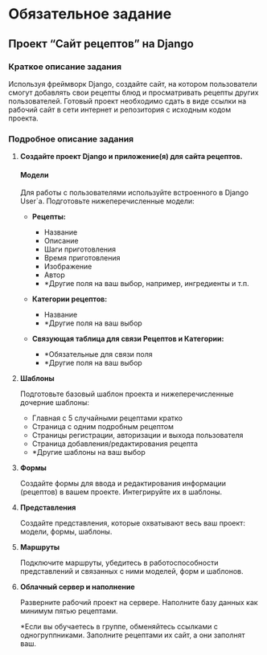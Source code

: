 # Обязательное задание

## Проект “Сайт рецептов” на Django

### Краткое описание задания

Используя фреймворк Django, создайте сайт, на котором пользователи смогут добавлять свои рецепты блюд и просматривать рецепты других пользователей. Готовый проект необходимо сдать в виде ссылки на рабочий сайт в сети интернет и репозитория с исходным кодом проекта.

### Подробное описание задания

1. **Создайте проект Django и приложение(я) для сайта рецептов.**

   #### Модели

   Для работы с пользователями используйте встроенного в Django User`a. Подготовьте нижеперечисленные модели:

   - **Рецепты:**
     - Название
     - Описание
     - Шаги приготовления
     - Время приготовления
     - Изображение
     - Автор
     - *Другие поля на ваш выбор, например, ингредиенты и т.п.

   - **Категории рецептов:**
     - Название
     - *Другие поля на ваш выбор

   - **Связующая таблица для связи Рецептов и Категории:**
     - *Обязательные для связи поля
     - *Другие поля на ваш выбор

2. **Шаблоны**

   Подготовьте базовый шаблон проекта и нижеперечисленные дочерние шаблоны:

   - Главная с 5 случайными рецептами кратко
   - Страница с одним подробным рецептом
   - Страницы регистрации, авторизации и выхода пользователя
   - Страница добавления/редактирования рецепта
   - *Другие шаблоны на ваш выбор

3. **Формы**

   Создайте формы для ввода и редактирования информации (рецептов) в вашем проекте. Интегрируйте их в шаблоны.

4. **Представления**

   Создайте представления, которые охватывают весь ваш проект: модели, формы, шаблоны.

5. **Маршруты**

   Подключите маршруты, убедитесь в работоспособности представлений и связанных с ними моделей, форм и шаблонов.

6. **Облачный сервер и наполнение**

   Разверните рабочий проект на сервере. Наполните базу данных как минимум пятью рецептами.

   *Если вы обучаетесь в группе, обменяйтесь ссылками с одногруппниками. Заполните рецептами их сайт, а они заполнят ваш.
